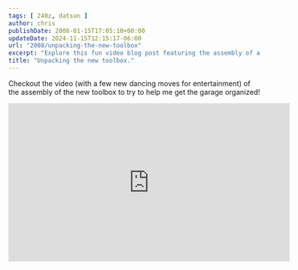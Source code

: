 ```yaml
---
tags: [ 240z, datsun ]
author: chris
publishDate: 2008-01-15T17:05:10+00:00
updateDate: 2024-11-15T12:15:17-06:00
url: "2008/unpacking-the-new-toolbox"
excerpt: "Explore this fun video blog post featuring the assembly of a new toolbox, complete with entertaining dance moves!"
title: "Unpacking the new toolbox."
---
```


Checkout the video (with a few new dancing moves for entertainment) of the assembly of the new toolbox to try to help me get the garage organized!

<iframe width="560" height="315" src="https://www.youtube.com/embed/XeVpdMm4SlI?si=atSQeeQQ3D4crQ3q" title="YouTube video player" frameborder="0" allow="accelerometer; autoplay; clipboard-write; encrypted-media; gyroscope; picture-in-picture; web-share" referrerpolicy="strict-origin-when-cross-origin" allowfullscreen></iframe>
